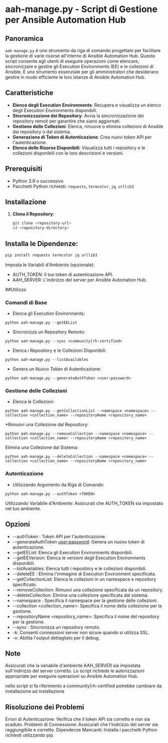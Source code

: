 
# aah-manage.py - Script di Gestione per Ansible Automation Hub

## Panoramica

`aah-manage.py` è uno strumento da riga di comando progettato per facilitare la gestione di varie risorse all'interno di Ansible Automation Hub. Questo script consente agli utenti di eseguire operazioni come elencare, sincronizzare e gestire gli Execution Environments (EE) e le collezioni di Ansible. È uno strumento essenziale per gli amministratori che desiderano gestire in modo efficiente le loro istanze di Ansible Automation Hub.

## Caratteristiche

- **Elenco degli Execution Environments**: Recupera e visualizza un elenco degli Execution Environments disponibili.
- **Sincronizzazione dei Repository**: Avvia la sincronizzazione dei repository remoti per garantire che siano aggiornati.
- **Gestione delle Collezioni**: Elenca, rimuove o elimina collezioni di Ansible dai repository o dal sistema.
- **Generazione di Token di Autenticazione**: Crea nuovi token API per l'autenticazione.
- **Elenco delle Risorse Disponibili**: Visualizza tutti i repository e le collezioni disponibili con le loro descrizioni e versioni.

## Prerequisiti

- Python 3.9 o successivo
- Pacchetti Python richiesti: `requests`, `termcolor`, `jq`, `urllib3`

## Installazione

1. **Clona il Repository**: 
   ```bash
   git clone <repository-url>
   cd <repository-directory>


## Installa le Dipendenze:
```sh
pip install requests termcolor jq urllib3
```

Imposta le Variabili d'Ambiente (opzionale):

* AUTH_TOKEN: Il tuo token di autenticazione API.
* AAH_SERVER: L'indirizzo del server per Ansible Automation Hub.

##Utilizzo
### Comandi di Base

* Elenca gli Execution Environments:
```
python aah-manage.py --getEEList
```

* Sincronizza un Repository Remoto:

```
python aah-manage.py --sync <community|rh-certified>
```

* Elenca i Repository e le Collezioni Disponibili:
```
python aah-manage.py --listAvailables
```

* Genera un Nuovo Token di Autenticazione:
```
python aah-manage.py --generateAuthToken <user:password>
```
### Gestione delle Collezioni

* Elenca le Collezioni:
```
python aah-manage.py --getCollectionList --namespace <namespace> --collection <collection_name> --repositoryName <repository_name>
```

*Rimuovi una Collezione dal Repository:
```
python aah-manage.py --removeCollection --namespace <namespace> --collection <collection_name> --repositoryName <repository_name>
```

Elimina una Collezione dal Sistema:
```
python aah-manage.py --deleteCollection --namespace <namespace> --collection <collection_name> --repositoryName <repository_name>
```
### Autenticazione

* Utilizzando Argomento da Riga di Comando:
```
python aah-manage.py --authToken <TOKEN>
```
Utilizzando Variabile d'Ambiente: Assicurati che AUTH_TOKEN sia impostato nel tuo ambiente.

## Opzioni
* --authToken <TOKEN>: Token API per l'autenticazione.
* --generateAuthToken <user:password>: Genera un nuovo token di autenticazione.
* --getEEList: Elenca gli Execution Environments disponibili.
* --getEEVersion: Elenca le versioni degli Execution Environments disponibili.
* --listAvailables: Elenca tutti i repository e le collezioni disponibili.
* --deleteEE <EEname> <SHA>: Elimina l'immagine di Execution Environment specificata.
* --getCollectionList: Elenca le collezioni in un namespace e repository specificato.
* --removeCollection: Rimuovi una collezione specificata da un repository.
* --deleteCollection: Elimina una collezione specificata dal sistema.
* --namespace <namespace>: Specifica il namespace per la gestione delle collezioni.
* --collection <collection_name>: Specifica il nome della collezione per la gestione.
* --repositoryName <repository_name>: Specifica il nome del repository per la gestione.
* --sync <REPOREMOTENAME>: Sincronizza un repository remoto.
* -k: Consenti connessioni server non sicure quando si utilizza SSL.
* -v: Abilita l'output dettagliato per il debug.

## Note
Assicurati che la variabile d'ambiente AAH_SERVER sia impostata sull'indirizzo del server corretto.
Lo script richiede le autorizzazioni appropriate per eseguire operazioni su Ansible Automation Hub.

nello script si fa riferimento a community|rh-certified potrebbe cambiare da installazione ad installazione

## Risoluzione dei Problemi
Errori di Autenticazione: Verifica che il token API sia corretto e non sia scaduto.
Problemi di Connessione: Assicurati che l'indirizzo del server sia raggiungibile e corretto.
Dipendenze Mancanti: Installa i pacchetti Python richiesti utilizzando pip.

